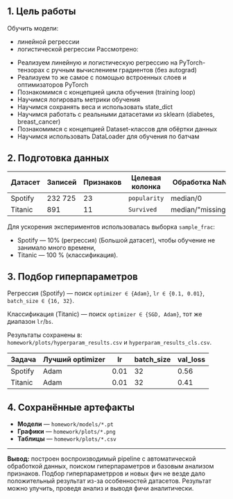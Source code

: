 ## 1. Цель работы
Обучить модели:
* линейной регрессии
* логистической регрессии
Рассмотрено:
- Реализуем линейную и логистическую регрессию на PyTorch-тензорах с ручным вычислением градиентов (без autograd)
- Реализуем то же самое с помощью встроенных слоев и оптимизаторов PyTorch
- Познакомимся с концепцией цикла обучения (training loop)
- Научимся логировать метрики обучения
- Научимся сохранять веса и использовать state_dict
- Научимся работать с реальными датасетами из sklearn (diabetes, breast_cancer)
- Познакомимся с концепцией Dataset-классов для обёртки данных
- Научимся использовать DataLoader для обучения по батчам


## 2. Подготовка данных
| Датасет    | Записей | Признаков | Целевая колонка | Обработка NaN | Масштабирование | Категории |
|------------|---------|-----------|-----------------|---------------|-----------------|-----------|
| Spotify    | 232 725 | 23        | `popularity`    | median/0      | StandardScaler  | LabelEncoder |
| Titanic    | 891     | 11        | `Survived`      | median/"missing" | StandardScaler  | LabelEncoder |

Для ускорения экспериментов использовалась выборка `sample_frac`:
* Spotify — 10% (регрессия) (Большой датасет), чтобы обучение не занимало много времени,
* Titanic — 100 % (классификация).

## 3. Подбор гиперпараметров
Регрессия (Spotify) — поиск `optimizer ∈ {Adam}`, `lr ∈ {0.1, 0.01}`, `batch_size ∈ {16, 32}`.

Классификация (Titanic) — поиск `optimizer ∈ {SGD, Adam}`, тот же диапазон `lr`/`bs`.

Результаты сохранены в:  
`homework/plots/hyperparam_results.csv` и `hyperparam_results_cls.csv`.

| Задача | Лучший optimizer | lr  | batch_size | val_loss |
|--------|------------------|-----|------------|----------|
| Spotify | Adam | 0.01 | 32 | 0.56 |
| Titanic | Adam | 0.01 | 32 | 0.41 |


## 4. Сохранённые артефакты
* **Модели** — `homework/models/*.pt`  
* **Графики** — `homework/plots/*.png`  
* **Таблицы** — `homework/plots/*.csv`

---
**Вывод:** построен воспроизводимый pipeline с автоматической обработкой данных,
поиском гиперпараметров и базовым анализом признаков. Подбор гиперпараметрров и новых фич не везде дало положительный результат из-за особенностей датасетов.
Результат можно улучить, проведя анализ и выводя фичи аналитически.